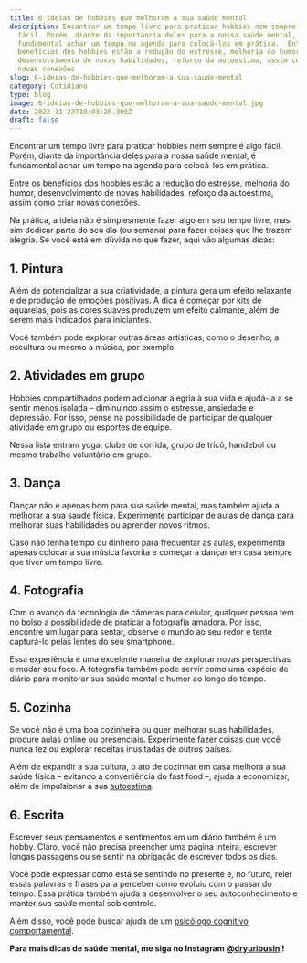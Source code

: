 ```yaml
---
title: 6 ideias de hobbies que melhoram a sua saúde mental
description: Encontrar um tempo livre para praticar hobbies nem sempre é algo
  fácil. Porém, diante da importância deles para a nossa saúde mental, é
  fundamental achar um tempo na agenda para colocá-los em prática.  Entre os
  benefícios dos hobbies estão a redução do estresse, melhoria do humor,
  desenvolvimento de novas habilidades, reforço da autoestima, assim como criar
  novas conexões
slug: 6-ideias-de-hobbies-que-melhoram-a-sua-saude-mental
category: Cotidiano
type: blog
image: 6-ideias-de-hobbies-que-melhoram-a-sua-saude-mental.jpg
date: 2022-11-23T18:03:26.306Z
draft: false
---
```


Encontrar um tempo livre para praticar hobbies nem sempre é algo fácil. Porém, diante da importância deles para a nossa saúde mental, é fundamental achar um tempo na agenda para colocá-los em prática.

Entre os benefícios dos hobbies estão a redução do estresse, melhoria do humor, desenvolvimento de novas habilidades, reforço da autoestima, assim como criar novas conexões.

Na prática, a ideia não é simplesmente fazer algo em seu tempo livre, mas sim dedicar parte do seu dia (ou semana) para fazer coisas que lhe trazem alegria. Se você está em dúvida no que fazer, aqui vão algumas dicas:

## []()1. Pintura

Além de potencializar a sua criatividade, a pintura gera um efeito relaxante e de produção de emoções positivas. A dica é começar por kits de aquarelas, pois as cores suaves produzem um efeito calmante, além de serem mais indicados para iniciantes.

Você também pode explorar outras áreas artísticas, como o desenho, a escultura ou mesmo a música, por exemplo.

## []()2. Atividades em grupo

Hobbies compartilhados podem adicionar alegria à sua vida e ajudá-la a se sentir menos isolada – diminuindo assim o estresse, ansiedade e depressão. Por isso, pense na possibilidade de participar de qualquer atividade em grupo ou esportes de equipe.

Nessa lista entram yoga, clube de corrida, grupo de tricô, handebol ou mesmo trabalho voluntário em grupo.

## []()3. Dança

Dançar não é apenas bom para sua saúde mental, mas também ajuda a melhorar a sua saúde física. Experimente participar de aulas de dança para melhorar suas habilidades ou aprender novos ritmos.

Caso não tenha tempo ou dinheiro para frequentar as aulas, experimenta apenas colocar a sua música favorita e começar a dançar em casa sempre que tiver um tempo livre.

## []()4. Fotografia

Com o avanço da tecnologia de câmeras para celular, qualquer pessoa tem no bolso a possibilidade de praticar a fotografia amadora. Por isso, encontre um lugar para sentar, observe o mundo ao seu redor e tente capturá-lo pelas lentes do seu smartphone.

Essa experiência é uma excelente maneira de explorar novas perspectivas e mudar seu foco. A fotografia também pode servir como uma espécie de diário para monitorar sua saúde mental e humor ao longo do tempo.

## []()5. Cozinha

Se você não é uma boa cozinheira ou quer melhorar suas habilidades, procure aulas online ou presenciais. Experimente fazer coisas que você nunca fez ou explorar receitas inusitadas de outros países.

Além de expandir a sua cultura, o ato de cozinhar em casa melhora a sua saúde física – evitando a conveniência do fast food –, ajuda a economizar, além de impulsionar a sua [autoestima](https://yuribusin.com.br/como-aumentar-a-autoestima/).

## []()6. Escrita

Escrever seus pensamentos e sentimentos em um diário também é um hobby. Claro, você não precisa preencher uma página inteira, escrever longas passagens ou se sentir na obrigação de escrever todos os dias.

Você pode expressar como está se sentindo no presente e, no futuro, reler essas palavras e frases para perceber como evoluiu com o passar do tempo. Essa prática também ajuda a desenvolver o seu autoconhecimento e manter sua saúde mental sob controle.

Além disso, você pode buscar ajuda de um [psicólogo cognitivo comportamental](https://yuribusin.com.br/).

**Para mais dicas de saúde mental, me siga no Instagram [@dryuribusin](https://www.instagram.com/dryuribusin/) !**
